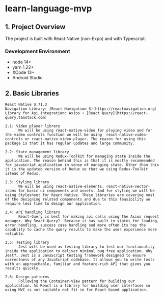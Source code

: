 # learn-language-mvp

## 1. Project Overview

The project is built with React Native (non-Expo) and with Typescript.

### Development Environment

- node 14+
- yarn 1.22+
- XCode 13+
- Android Studio

## 2. Basic Libraries

    React Native 0.71.3
    Navigation Library: [React Navigation 6](https://reactnavigation.org)
    Library for Api integration: Axios + [React Query](https://react-query.tanstack.com)  

    2.1: Video player library
          We will be using react-native-video for playing video and for the video controls function we will be using  react-native-video-controls or react-native-video-player. The reason for using this package is that it has regular updates and large community.
    
    2.2: State management library
          We will be using Redux-Toolkit for managing state inside the application. The reason behind this is that it is mostly recommended for javascript application in sense of managing state. Other than this it is the updated version of Redux so that we using Redux-Toolkit istead of Redux.

    2.3: Styling library
          We will be using react-native-elements, react-native-vector-icons for basic ui components and assets. And for styling we will be using Stylesheet for React Native. These libraries are covering most of the designing related components and due to this feasibility we require less time to design our application.

    2.4: API handling library
          React-Query is best for making api calls using the Axios request manager. Why React-Query?. Because it has built in states for loading, error handling, success case handling and more often its has the capablity to cache the query results to make the user experience more reliable.

    2.5: Testing library
          Jest will be used as testing library to test our functionality inside the application to deliver minimal bug free application. Why Jest?. Jest is a JavaScript testing framework designed to ensure correctness of any JavaScript codebase. It allows you to write tests with an approachable, familiar and feature-rich API that gives you results quickly.

    2.6: Design patterns
          Following the Container-View pattern for building our application. As React is a library for building user interfaces so using MVC is not suitable not fit in for React based application.